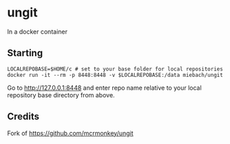 # ungit

In a docker container

## Starting

```shell
LOCALREPOBASE=$HOME/c # set to your base folder for local repositories
docker run -it --rm -p 8448:8448 -v $LOCALREPOBASE:/data miebach/ungit

```

Go to http://127.0.0.1:8448 and enter repo name relative to your local repository base directory from above.


## Credits

Fork of https://github.com/mcrmonkey/ungit
